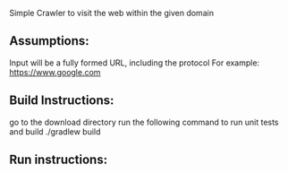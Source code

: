 Simple Crawler to visit the web within the given domain

Assumptions:
-----------
Input will be a fully formed URL, including the protocol
For example: https://www.google.com

Build Instructions:
------------------

go to the download directory run the following command to run unit tests and build
 ./gradlew build

Run instructions:
-----------------
